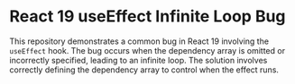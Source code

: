 # React 19 useEffect Infinite Loop Bug

This repository demonstrates a common bug in React 19 involving the `useEffect` hook.  The bug occurs when the dependency array is omitted or incorrectly specified, leading to an infinite loop.  The solution involves correctly defining the dependency array to control when the effect runs.